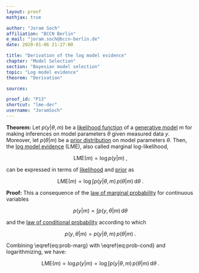 ```yaml
---
layout: proof
mathjax: true

author: "Joram Soch"
affiliation: "BCCN Berlin"
e_mail: "joram.soch@bccn-berlin.de"
date: 2020-01-06 21:27:00

title: "Derivation of the log model evidence"
chapter: "Model Selection"
section: "Bayesian model selection"
topic: "Log model evidence"
theorem: "Derivation"

sources:

proof_id: "P13"
shortcut: "lme-der"
username: "JoramSoch"
---
```



**Theorem:** Let $p(y \vert \theta,m)$ be a [likelihood function](/D/lf) of a [generative model](/D/gm) $m$ for making inferences on model parameters $\theta$ given measured data $y$. Moreover, let $p(\theta \vert m)$ be a [prior distribution](/D/prior) on model parameters $\theta$. Then, the [log model evidence](/D/lme) (LME), also called marginal log-likelihood,

$$ \label{eq:LME-term}
\mathrm{LME}(m) = \log p(y|m) \; ,
$$

can be expressed in terms of [likelihood](/D/lf) and [prior](/D/prior) as

$$ \label{eq:LME-marg}
\mathrm{LME}(m) = \log \int p(y|\theta,m) \, p(\theta|m) \, \mathrm{d}\theta \; .
$$


**Proof:** This a consequence of the [law of marginal probability](/D/prob-marg) for continuous variables

$$ \label{eq:prob-marg}
p(y|m) = \int p(y,\theta|m) \, \mathrm{d}\theta
$$

and the [law of conditional probability](/D/prob-cond) according to which

$$ \label{eq:prob-cond}
p(y,\theta|m) = p(y|\theta,m) \, p(\theta|m) \; .
$$

Combining \eqref{eq:prob-marg} with \eqref{eq:prob-cond} and logarithmizing, we have:

$$ \label{eq:LME-marg-qed}
\mathrm{LME}(m) = \log p(y|m) = \log \int p(y|\theta,m) \, p(\theta|m) \, \mathrm{d}\theta \; .
$$